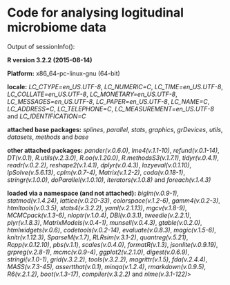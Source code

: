 # Code for analysing logitudinal microbiome data
Output of sessionInfo():

**R version 3.2.2 (2015-08-14)**

**Platform:** x86_64-pc-linux-gnu (64-bit) 

**locale:**
_LC_CTYPE=en_US.UTF-8_, _LC_NUMERIC=C_, _LC_TIME=en_US.UTF-8_, _LC_COLLATE=en_US.UTF-8_, _LC_MONETARY=en_US.UTF-8_, _LC_MESSAGES=en_US.UTF-8_, _LC_PAPER=en_US.UTF-8_, _LC_NAME=C_, _LC_ADDRESS=C_, _LC_TELEPHONE=C_, _LC_MEASUREMENT=en_US.UTF-8_ and _LC_IDENTIFICATION=C_

**attached base packages:** 
_splines_, _parallel_, _stats_, _graphics_, _grDevices_, _utils_, _datasets_, _methods_ and _base_

**other attached packages:** 
_pander(v.0.6.0)_, _lme4(v.1.1-10)_, _refund(v.0.1-14)_, _DT(v.0.1)_, _R.utils(v.2.3.0)_, _R.oo(v.1.20.0)_, _R.methodsS3(v.1.7.1)_, _tidyr(v.0.4.1)_, _readr(v.0.2.2)_, _reshape2(v.1.4.1)_, _dplyr(v.0.4.3)_, _lazyeval(v.0.1.10)_, _lpSolve(v.5.6.13)_, _cplm(v.0.7-4)_, _Matrix(v.1.2-2)_, _coda(v.0.18-1)_, _stringr(v.1.0.0)_, _doParallel(v.1.0.10)_, _iterators(v.1.0.8)_ and _foreach(v.1.4.3)_

**loaded via a namespace (and not attached):** 
_biglm(v.0.9-1)_, _statmod(v.1.4.24)_, _lattice(v.0.20-33)_, _colorspace(v.1.2-6)_, _gamm4(v.0.2-3)_, _htmltools(v.0.3.5)_, _stats4(v.3.2.2)_, _yaml(v.2.1.13)_, _mgcv(v.1.8-9)_, _MCMCpack(v.1.3-6)_, _nloptr(v.1.0.4)_, _DBI(v.0.3.1)_, _tweedie(v.2.2.1)_, _plyr(v.1.8.3)_, _MatrixModels(v.0.4-1)_, _munsell(v.0.4.3)_, _gtable(v.0.2.0)_, _htmlwidgets(v.0.6)_, _codetools(v.0.2-14)_, _evaluate(v.0.8.3)_, _magic(v.1.5-6)_, _knitr(v.1.12.3)_, _SparseM(v.1.7)_, _RLRsim(v.3.1-2)_, _quantreg(v.5.21)_, _Rcpp(v.0.12.10)_, _pbs(v.1.1)_, _scales(v.0.4.0)_, _formatR(v.1.3)_, _jsonlite(v.0.9.19)_, _grpreg(v.2.8-1)_, _mcmc(v.0.9-4)_, _ggplot2(v.2.1.0)_, _digest(v.0.6.9)_, _stringi(v.1.0-1)_, _grid(v.3.2.2)_, _tools(v.3.2.2)_, _magrittr(v.1.5)_, _fda(v.2.4.4)_, _MASS(v.7.3-45)_, _assertthat(v.0.1)_, _minqa(v.1.2.4)_, _rmarkdown(v.0.9.5)_, _R6(v.2.1.2)_, _boot(v.1.3-17)_, _compiler(v.3.2.2)_ and _nlme(v.3.1-122)_> 
